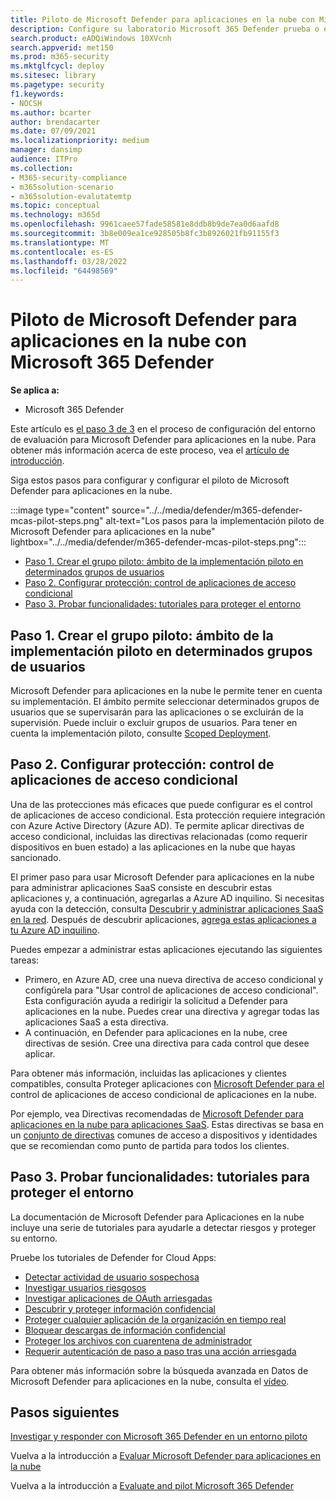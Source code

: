 ```yaml
---
title: Piloto de Microsoft Defender para aplicaciones en la nube con Microsoft 365 Defender
description: Configure su laboratorio Microsoft 365 Defender prueba o entorno piloto para probar y experimentar la solución de seguridad diseñada para proteger dispositivos, identidades, datos y aplicaciones.
search.product: eADQiWindows 10XVcnh
search.appverid: met150
ms.prod: m365-security
ms.mktglfcycl: deploy
ms.sitesec: library
ms.pagetype: security
f1.keywords:
- NOCSH
ms.author: bcarter
author: brendacarter
ms.date: 07/09/2021
ms.localizationpriority: medium
manager: dansimp
audience: ITPro
ms.collection:
- M365-security-compliance
- m365solution-scenario
- m365solution-evalutatemtp
ms.topic: conceptual
ms.technology: m365d
ms.openlocfilehash: 9961caee57fade58581e8ddb8b9de7ea0d6aafd8
ms.sourcegitcommit: 3b8e009ea1ce928505b8fc3b8926021fb91155f3
ms.translationtype: MT
ms.contentlocale: es-ES
ms.lasthandoff: 03/28/2022
ms.locfileid: "64498569"
---
```

# <a name="pilot-microsoft-defender-for-cloud-apps-with-microsoft-365-defender"></a>Piloto de Microsoft Defender para aplicaciones en la nube con Microsoft 365 Defender


**Se aplica a:**
- Microsoft 365 Defender

Este artículo es [el paso 3 de 3](eval-defender-mcas-overview.md) en el proceso de configuración del entorno de evaluación para Microsoft Defender para aplicaciones en la nube. Para obtener más información acerca de este proceso, vea el [artículo de introducción](eval-defender-mcas-overview.md).

Siga estos pasos para configurar y configurar el piloto de Microsoft Defender para aplicaciones en la nube.


:::image type="content" source="../../media/defender/m365-defender-mcas-pilot-steps.png" alt-text="Los pasos para la implementación piloto de Microsoft Defender para aplicaciones en la nube" lightbox="../../media/defender/m365-defender-mcas-pilot-steps.png":::
- [Paso 1. Crear el grupo piloto: ámbito de la implementación piloto en determinados grupos de usuarios](#step-1-create-the-pilot-groupscope-your-pilot-deployment-to-certain-user-groups)
- [Paso 2. Configurar protección: control de aplicaciones de acceso condicional](#step-2-configure-protectionconditional-access-app-control)
- [Paso 3. Probar funcionalidades: tutoriales para proteger el entorno](#step-3-try-out-capabilitieswalk-through-tutorials-for-protecting-your-environment) 


## <a name="step-1-create-the-pilot-groupscope-your-pilot-deployment-to-certain-user-groups"></a>Paso 1. Crear el grupo piloto: ámbito de la implementación piloto en determinados grupos de usuarios

Microsoft Defender para aplicaciones en la nube le permite tener en cuenta su implementación. El ámbito permite seleccionar determinados grupos de usuarios que se supervisarán para las aplicaciones o se excluirán de la supervisión. Puede incluir o excluir grupos de usuarios. Para tener en cuenta la implementación piloto, consulte [Scoped Deployment](/cloud-app-security/scoped-deployment).


## <a name="step-2-configure-protectionconditional-access-app-control"></a>Paso 2. Configurar protección: control de aplicaciones de acceso condicional

Una de las protecciones más eficaces que puede configurar es el control de aplicaciones de acceso condicional. Esta protección requiere integración con Azure Active Directory (Azure AD). Te permite aplicar directivas de acceso condicional, incluidas las directivas relacionadas (como requerir dispositivos en buen estado) a las aplicaciones en la nube que hayas sancionado. 

El primer paso para usar Microsoft Defender para aplicaciones en la nube para administrar aplicaciones SaaS consiste en descubrir estas aplicaciones y, a continuación, agregarlas a Azure AD inquilino. Si necesitas ayuda con la detección, consulta [Descubrir y administrar aplicaciones SaaS en la red](/cloud-app-security/tutorial-shadow-it). Después de descubrir aplicaciones, [agrega estas aplicaciones a tu Azure AD inquilino](/azure/active-directory/manage-apps/add-application-portal).

Puedes empezar a administrar estas aplicaciones ejecutando las siguientes tareas:

- Primero, en Azure AD, cree una nueva directiva de acceso condicional y configúrela para "Usar control de aplicaciones de acceso condicional". Esta configuración ayuda a redirigir la solicitud a Defender para aplicaciones en la nube. Puedes crear una directiva y agregar todas las aplicaciones SaaS a esta directiva.
- A continuación, en Defender para aplicaciones en la nube, cree directivas de sesión. Cree una directiva para cada control que desee aplicar.

Para obtener más información, incluidas las aplicaciones y clientes compatibles, consulta Proteger aplicaciones con [Microsoft Defender para el](/cloud-app-security/proxy-intro-aad) control de aplicaciones de acceso condicional de aplicaciones en la nube. 

Por ejemplo, vea Directivas recomendadas de [Microsoft Defender para aplicaciones en la nube para aplicaciones SaaS](../office-365-security/mcas-saas-access-policies.md). Estas directivas se basa en un [conjunto de directivas](../office-365-security/microsoft-365-policies-configurations.md) comunes de acceso a dispositivos y identidades que se recomiendan como punto de partida para todos los clientes. 

## <a name="step-3-try-out-capabilitieswalk-through-tutorials-for-protecting-your-environment"></a>Paso 3. Probar funcionalidades: tutoriales para proteger el entorno 

La documentación de Microsoft Defender para Aplicaciones en la nube incluye una serie de tutoriales para ayudarle a detectar riesgos y proteger su entorno. 

Pruebe los tutoriales de Defender for Cloud Apps:

- [Detectar actividad de usuario sospechosa](/cloud-app-security/tutorial-suspicious-activity)
- [Investigar usuarios riesgosos](/cloud-app-security/tutorial-ueba)
- [Investigar aplicaciones de OAuth arriesgadas](/cloud-app-security/investigate-risky-oauth)
- [Descubrir y proteger información confidencial](/cloud-app-security/tutorial-dlp)
- [Proteger cualquier aplicación de la organización en tiempo real](/cloud-app-security/tutorial-proxy)
- [Bloquear descargas de información confidencial](/cloud-app-security/use-case-proxy-block-session-aad)
- [Proteger los archivos con cuarentena de administrador](/cloud-app-security/use-case-admin-quarantine)
- [Requerir autenticación de paso a paso tras una acción arriesgada](/cloud-app-security/tutorial-step-up-authentication)

Para obtener más información sobre la búsqueda avanzada en Datos de Microsoft Defender para aplicaciones en la nube, consulta el [vídeo](https://www.microsoft.com/en-us/videoplayer/embed/RWFISa).

## <a name="next-steps"></a>Pasos siguientes

[Investigar y responder con Microsoft 365 Defender en un entorno piloto](eval-defender-investigate-respond.md)

Vuelva a la introducción a [Evaluar Microsoft Defender para aplicaciones en la nube](eval-defender-mcas-overview.md)

Vuelva a la introducción a [Evaluate and pilot Microsoft 365 Defender](eval-overview.md)
